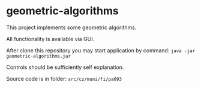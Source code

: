 # geometric-algorithms

This project implements some geometric algorithms.

All functionality is available via GUI.

After clone this repository you may start application by command:
`java -jar geometric-algorithms.jar`

Controls should be sufficiently self explanation.

Source code is in folder:
`src/cz/muni/fi/pa093`
